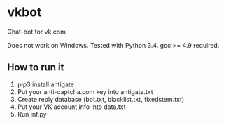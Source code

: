 # vkbot
Chat-bot for vk.com

Does not work on Windows. Tested with Python 3.4. gcc >= 4.9 required.

## How to run it

1. pip3 install antigate
1. Put your anti-captcha.com key into antigate.txt
1. Create reply database (bot.txt, blacklist.txt, fixedstem.txt)
1. Put your VK account info into data.txt
1. Run inf.py
